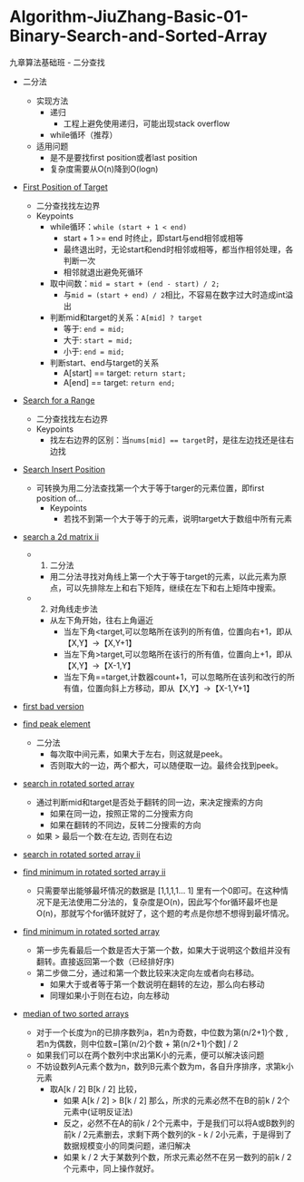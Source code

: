 # Algorithm-JiuZhang-Basic-01-Binary-Search-and-Sorted-Array
九章算法基础班 - 二分查找

- 二分法
  - 实现方法
    - 递归
        - 工程上避免使用递归，可能出现stack overflow
    - while循环（推荐）
  - 适用问题
    - 是不是要找first position或者last position
    - 复杂度需要从O(n)降到O(logn)

- [First Position of Target](https://www.lintcode.com/problem/first-position-of-target/description)
  - 二分查找找左边界
  - Keypoints
    - while循环：`while (start + 1 < end)`
      - start + 1 >= end 时终止，即start与end相邻或相等
      - 最终退出时，无论start和end时相邻或相等，都当作相邻处理，各判断一次
      - 相邻就退出避免死循环
    - 取中间数：`mid = start + (end - start) / 2;`
      - 与`mid = (start + end) / 2`相比，不容易在数字过大时造成int溢出
    - 判断mid和target的关系：`A[mid] ? target`
      - 等于: `end = mid;`
      - 大于: `start = mid;`
      - 小于: `end = mid;`
    - 判断start、end与target的关系
      - A[start] == target: `return start;`
      - A[end] == target: `return end;`
            
- [Search for a Range](https://www.lintcode.com/problem/search-for-a-range/)
  - 二分查找找左右边界
  - Keypoints
    - 找左右边界的区别：当`nums[mid] == target`时，是往左边找还是往右边找
  
- [Search Insert Position](https://www.lintcode.com/problem/search-insert-position/description)
  - 可转换为用二分法查找第一个大于等于targer的元素位置，即first position of...
    - Keypoints
      - 若找不到第一个大于等于的元素，说明target大于数组中所有元素
  
- [search a 2d matrix ii](https://www.lintcode.com/problem/search-a-2d-matrix-ii/description)
  - 1. 二分法
    - 用二分法寻找对角线上第一个大于等于target的元素，以此元素为原点，可以先排除左上和右下矩阵，继续在左下和右上矩阵中搜索。
  - 2. 对角线走步法
    - 从左下角开始，往右上角逼近
      - 当左下角<target,可以忽略所在该列的所有值，位置向右+1，即从【X,Y】->【X,Y+1】
      - 当左下角>target,可以忽略所在该行的所有值，位置向上+1，即从【X,Y】->【X-1,Y】
      - 当左下角==target,计数器count+1，可以忽略所在该列和改行的所有值，位置向斜上方移动，即从【X,Y】->【X-1,Y+1】
 
- [first bad version](https://www.lintcode.com/problem/first-bad-version/description)

- [find peak element](https://www.lintcode.com/problem/find-peak-element/description)
  - 二分法
    - 每次取中间元素，如果大于左右，则这就是peek。
    - 否则取大的一边，两个都大，可以随便取一边。最终会找到peek。

- [search in rotated sorted array](https://www.lintcode.com/problem/search-in-rotated-sorted-array/description)
  - 通过判断mid和target是否处于翻转的同一边，来决定搜索的方向
    - 如果在同一边，按照正常的二分搜索方向
    - 如果在翻转的不同边，反转二分搜索的方向
  - 如果 > 最后一个数:在左边, 否则在右边

- [search in rotated sorted array ii](https://www.lintcode.com/problem/search-in-rotated-sorted-array-ii/description)
- [find minimum in rotated sorted array ii](https://www.lintcode.com/problem/find-minimum-in-rotated-sorted-array-ii/description)
  - 只需要举出能够最坏情况的数据是 [1,1,1,1... 1] 里有一个0即可。在这种情况下是无法使用二分法的，复杂度是O(n)，因此写个for循环最坏也是O(n)，那就写个for循环就好了，这个题的考点是你想不想得到最坏情况。

- [find minimum in rotated sorted array](https://www.lintcode.com/problem/find-minimum-in-rotated-sorted-array/description)
  - 第一步先看最后一个数是否大于第一个数，如果大于说明这个数组并没有翻转。直接返回第一个数（已经排好序)
  - 第二步做二分，通过和第一个数比较来决定向左或者向右移动。
    - 如果大于或者等于第一个数说明在翻转的左边，那么向右移动
    - 同理如果小于则在右边，向左移动

- [median of two sorted arrays](https://www.lintcode.com/problem/median-of-two-sorted-arrays/description)
  - 对于一个长度为n的已排序数列a，若n为奇数，中位数为第(n/2+1)个数 , 若n为偶数，则中位数=[第(n/2)个数 + 第(n/2+1)个数] / 2
  - 如果我们可以在两个数列中求出第K小的元素，便可以解决该问题
  - 不妨设数列A元素个数为n，数列B元素个数为m，各自升序排序，求第k小元素
    - 取A[k / 2] B[k / 2] 比较，
      - 如果 A[k / 2] > B[k / 2] 那么，所求的元素必然不在B的前k / 2个元素中(证明反证法)
      - 反之，必然不在A的前k / 2个元素中，于是我们可以将A或B数列的前k / 2元素删去，求剩下两个数列的k - k / 2小元素，于是得到了数据规模变小的同类问题，递归解决
      - 如果 k / 2 大于某数列个数，所求元素必然不在另一数列的前k / 2个元素中，同上操作就好。
